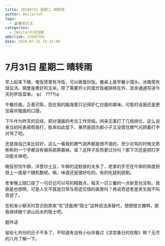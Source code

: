 ```yaml
---
title: 20180731 星期二 晴转雨
author: Akilarlxh
tags:
  - 🏖️暑假生活
categories:
  - 🍬Akilarの泡泡糖
abbrlink: 3358ff05
date: 2018-07-31 15:15:00
---
```

# 7月31日 星期二 晴转雨

早上起来下楼，电饭煲里有冷饭，可以做蛋炒饭。餐桌上是早餐小馒头。冰箱里有绿豆汤。锅里是煮好的玉米。除了需要开火的蛋炒饭被排除在外，其余通通写进今天的早饭菜单。
ψ(｀????)ψ

午餐炒面，乏善可陈，现在我的脑海里只记得虾仁炒面的美味。可能的话我还是更加喜欢粗面的口感。

下午作为昨天的后续，把对漫画的考古工作完结。闲来无事打了几局排位，这么说来当初托表弟帮我打，胜率如此低下，果然是因为那小子又没管住脾气光顾着打字对骂了吧。

还是我自己来比较好，这么一看我的脾气涵养都是很不错的，至少对骂的时候文质彬彬的一个字都没有被系统屏蔽掉。诶？这样子反而更过分吗？那下次还是把打字功能关掉吧。

晚饭煎饺牛柳，洋葱炒土豆，牛柳的淀粉放的太多了，老爹的手艺在牛柳的熟度把控上一直是个随机数呢。嘛，味道还是很好吃的。有的吃就别挑剔。

老爹晚上随口提了一句日记可以写的精致点，每天一日三餐的一点新意也没有。我倒是也想啊，可是人生不就是日常与奇迹交错的美景吗？再说奇迹老是发生就不叫奇迹了。

在和发小聊天时意识到原来“宅”还能用“隐士”这种说法来替代，想想很文雅啊，那我继续做个游山玩水的隐士吧。

题外话

留给七月份的日子不多了。不知道有没有小伙伴看过《凉宫春日的忧郁》啊？无尽的八月了解一下。

